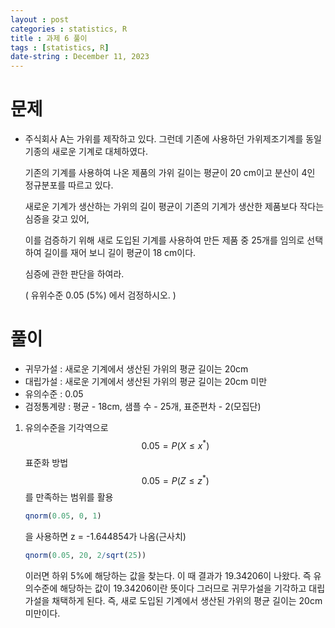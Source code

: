 ```yaml
---
layout : post
categories : statistics, R
title : 과제 6 풀이
tags : [statistics, R]
date-string : December 11, 2023
---
```


# 문제
 - 주식회사 A는 가위를 제작하고 있다. 그런데 기존에 사용하던 가위제조기계를 동일 기종의 새로운 기계로 대체하였다.

    기존의 기계를 사용하여 나온 제품의 가위 길이는 평균이 20 cm이고 분산이 4인 정규분포를 따르고 있다.

    새로운 기계가 생산하는 가위의 길이 평균이 기존의 기계가 생산한 제품보다 작다는 심증을 갖고 있어,

    이를 검증하기 위해 새로 도입된 기계를 사용하여 만든 제품 중 25개를 임의로 선택하여 길이를 재어 보니 길이 평균이 18 cm이다.

    심증에 관한 판단을 하여라.

    ( 유위수준 0.05 (5%) 에서 검정하시오. )

# 풀이

 - 귀무가설 : 새로운 기계에서 생산된 가위의 평균 길이는 20cm
 - 대립가설 : 새로운 기계에서 생산된 가위의 평균 길이는 20cm 미만
 - 유의수준 : 0.05
 - 검정통계량 : 평균 - 18cm, 샘플 수 - 25개, 표준편차 - 2(모집단)

1. 유의수준을 기각역으로
    $$0.05 = P(X \le x^*)$$
    표준화 방법
    $$0.05 = P(Z \le z^*)$$ 를 만족하는 범위를 활용

    ```R
    qnorm(0.05, 0, 1)
    ```

    을 사용하면 z = -1.644854가 나옴(근사치)

    ```R
    qnorm(0.05, 20, 2/sqrt(25))
    ```

    이러면 하위 5%에 해당하는 값을 찾는다. 이 때 결과가 19.34206이 나왔다.
    즉 유의수준에 해당하는 값이 19.34206이란 뜻이다
    그러므로 귀무가설을 기각하고 대립가설을 채택하게 된다.
    즉, 새로 도입된 기계에서 생산된 가위의 평균 길이는 20cm미만이다.